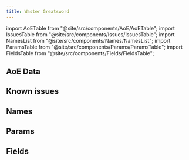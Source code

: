 ```yaml
---
title: Waster Greatsword
---
```


import AoETable from "@site/src/components/AoE/AoETable";
import IssuesTable from "@site/src/components/Issues/IssuesTable";
import NamesList from "@site/src/components/Names/NamesList";
import ParamsTable from "@site/src/components/Params/ParamsTable";
import FieldsTable from "@site/src/components/Fields/FieldsTable";

## AoE Data

<AoETable item_key="wastergreatsword" data_src="weapon" />

## Known issues

<IssuesTable item_key="wastergreatsword" data_src="weapon" />

## Names

<NamesList item_key="wastergreatsword" data_src="weapon" />

## Params

<ParamsTable item_key="wastergreatsword" data_src="weapon" />

## Fields

<FieldsTable item_key="wastergreatsword" data_src="weapon" />
